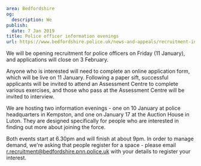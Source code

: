```yaml
area: Bedfordshire
og:
  description: We
publish:
  date: 7 Jan 2019
title: Police officer information evenings
url: https://www.bedfordshire.police.uk/news-and-appeals/recruitment-info-evenings-jan2019
```

We will be opening recruitment for police officers on Friday (11 January), and applications will close on 3 February.

Anyone who is interested will need to complete an online application form, which will be live on 11 January. Following a paper sift, successful applicants will be invited to attend an Assessment Centre to complete various exercises, and those who pass at the Assessment Centre will be invited to interview.

We are hosting two information evenings - one on 10 January at police headquarters in Kempston, and one on January 17 at the Auction House in Luton. They are designed specifically for people who are interested in finding out more about joining the force.

Both events start at 6.30pm and will finish at about 9pm. In order to manage demand, we're asking that people register for a space - please email r.recruitment@bedfordshire.pnn.police.uk with your details to register your interest.
